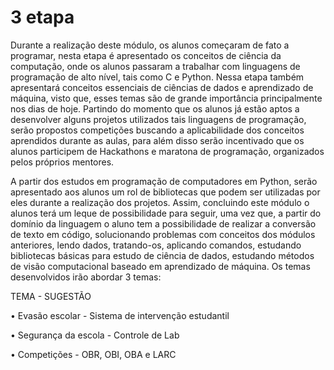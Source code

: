 # 3 etapa

Durante a realização deste módulo, os alunos começaram de fato a programar, nesta etapa é apresentado os conceitos de ciência da computação, onde os alunos passaram a trabalhar com linguagens de programação de alto nível, tais como C e Python. Nessa etapa também apresentará conceitos essenciais de ciências de dados e aprendizado de máquina, visto que, esses temas são de grande importância principalmente nos dias de hoje. Partindo do momento que os alunos já estão aptos a desenvolver alguns projetos utilizados tais linguagens de programação, serão propostos competições buscando a aplicabilidade dos conceitos aprendidos durante as aulas, para além disso serão incentivado que os alunos participem de Hackathons e maratona de programação, organizados pelos próprios mentores.

A partir dos estudos em programação de computadores em Python, serão apresentado aos alunos um rol de bibliotecas que podem ser utilizadas por eles durante a realização dos projetos. Assim, concluindo este módulo o alunos terá um leque de possibilidade para seguir, uma vez que, a partir do domínio da linguagem o aluno tem a possibilidade de realizar a  conversão de texto em código, solucionando problemas com conceitos dos módulos anteriores, lendo dados, tratando-os, aplicando comandos, estudando bibliotecas básicas para estudo de ciência de dados, estudando métodos de visão computacional baseado em aprendizado de máquina. Os temas desenvolvidos irão abordar 3 temas:

TEMA - SUGESTÃO

• Evasão escolar - Sistema de intervenção estudantil

• Segurança da escola - Controle de Lab

• Competições - OBR, OBI, OBA e LARC

